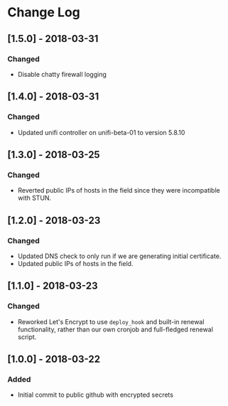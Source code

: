 # Change Log

## [1.5.0] - 2018-03-31
### Changed
- Disable chatty firewall logging

## [1.4.0] - 2018-03-31
### Changed
- Updated unifi controller on unifi-beta-01 to version 5.8.10

## [1.3.0] - 2018-03-25
### Changed
- Reverted public IPs of hosts in the field since they were incompatible with STUN.

## [1.2.0] - 2018-03-23
### Changed
- Updated DNS check to only run if we are generating initial certificate.
- Updated public IPs of hosts in the field.

## [1.1.0] - 2018-03-23
### Changed
- Reworked Let's Encrypt to use `deploy_hook` and built-in renewal functionality,
  rather than our own cronjob and full-fledged renewal script.

## [1.0.0] - 2018-03-22
### Added
- Initial commit to public github with encrypted secrets
